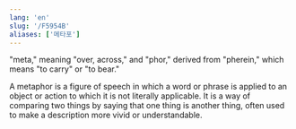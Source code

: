 ```yaml
---
lang: 'en'
slug: '/F5954B'
aliases: ['메타포']
---
```


"meta," meaning "over, across," and "phor," derived from "pherein," which means "to carry" or "to bear."

A metaphor is a figure of speech in which a word or phrase is applied to an object or action to which it is not literally applicable. It is a way of comparing two things by saying that one thing is another thing, often used to make a description more vivid or understandable.
